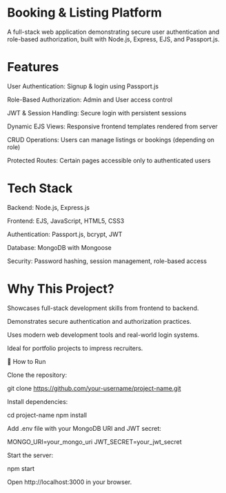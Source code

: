  # Booking & Listing Platform 

A full-stack web application demonstrating secure user authentication and role-based authorization, built with Node.js, Express, EJS, and Passport.js.

# Features

User Authentication: Signup & login using Passport.js

Role-Based Authorization: Admin and User access control

JWT & Session Handling: Secure login with persistent sessions

Dynamic EJS Views: Responsive frontend templates rendered from server

CRUD Operations: Users can manage listings or bookings (depending on role)

Protected Routes: Certain pages accessible only to authenticated users

# Tech Stack

Backend: Node.js, Express.js

Frontend: EJS, JavaScript, HTML5, CSS3

Authentication: Passport.js, bcrypt, JWT

Database: MongoDB with Mongoose

Security: Password hashing, session management, role-based access

 # Why This Project?

Showcases full-stack development skills from frontend to backend.

Demonstrates secure authentication and authorization practices.

Uses modern web development tools and real-world login systems.

Ideal for portfolio projects to impress recruiters.

📌 How to Run

Clone the repository:

git clone https://github.com/your-username/project-name.git


Install dependencies:

cd project-name
npm install


Add .env file with your MongoDB URI and JWT secret:

MONGO_URI=your_mongo_uri
JWT_SECRET=your_jwt_secret


Start the server:

npm start


Open http://localhost:3000 in your browser.

